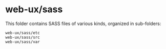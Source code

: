 # web-ux/sass

This folder contains SASS files of various kinds, organized in sub-folders:

    web-ux/sass/etc
    web-ux/sass/src
    web-ux/sass/var
